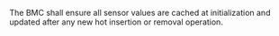 The BMC shall ensure all sensor values are cached at initialization and
updated after any new hot insertion or removal operation.
